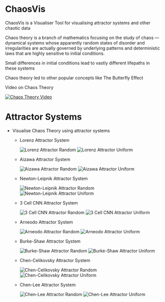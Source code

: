 # ChaosVis
 ChaosVis is a Visualiser Tool for visualising attractor systems and other chaotic data
 
 Chaos theory is a branch of mathematics focusing on the study of chaos — dynamical systems whose apparently random states of disorder and irregularities are actually governed by underlying patterns and deterministic laws that are highly sensitive to initial conditions.

 Small differences in initial conditions lead to vastly different lifepaths in these systems

 Chaos theory led to other popular concepts like The Butterfly Effect

 Video on Chaos Theory
   
 [![Chaos Theory Video](https://img.youtube.com/vi/fDek6cYijxI/0.jpg)](https://www.youtube.com/watch?v=fDek6cYijxI)

# Attractor Systems
   - Visualise Chaos Theory using attractor systems
      - Lorenz Attractor System

        ![Lorenz Attractor Random](GeneratedVisualisations/LorenzAttractor_Random.gif)
        ![Lorenz Attractor Uniform](GeneratedVisualisations/LorenzAttractor_Uniform.gif)

      - Aizawa Attractor System

        ![Aizawa Attractor Random](GeneratedVisualisations/AizawaAttractor_Random.gif)
        ![Aizawa Attractor Uniform](GeneratedVisualisations/AizawaAttractor_Uniform.gif)

      - Newton-Leipnik Attractor System

        ![Newton-Leipnik Attractor Random](GeneratedVisualisations/NewtonLeipnikAttractor_Random.gif)
        ![Newton-Leipnik Attractor Uniform](GeneratedVisualisations/NewtonLeipnikAttractor_Uniform.gif)

      - 3 Cell CNN Attractor System

        ![3 Cell CNN Attractor Random](GeneratedVisualisations/3CellCNNAttractor_Random.gif)
        ![3 Cell CNN Attractor Uniform](GeneratedVisualisations/3CellCNNAttractor_Uniform.gif)

      - Arneodo Attractor System

        ![Arneodo Attractor Random](GeneratedVisualisations/ArneodoAttractor_Random.gif)
        ![Arneodo Attractor Uniform](GeneratedVisualisations/ArneodoAttractor_Uniform.gif)

      - Burke-Shaw Attractor System

        ![Burke-Shaw Attractor Random](GeneratedVisualisations/BurkeShawAttractor_Random.gif)
        ![Burke-Shaw Attractor Uniform](GeneratedVisualisations/BurkeShawAttractor_Uniform.gif)

      - Chen-Celikovsky Attractor System

        ![Chen-Celikovsky Attractor Random](GeneratedVisualisations/ChenCelikovskyAttractor_Random.gif)
        ![Chen-Celikovsky Attractor Uniform](GeneratedVisualisations/ChenCelikovskyAttractor_Uniform.gif)

      - Chen-Lee Attractor System

        ![Chen-Lee Attractor Random](GeneratedVisualisations/ChenLeeAttractor_Random.gif)
        ![Chen-Lee Attractor Uniform](GeneratedVisualisations/ChenLeeAttractor_Uniform.gif)
